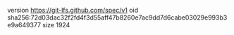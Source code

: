 version https://git-lfs.github.com/spec/v1
oid sha256:72d03dac32f2fd4f3d55aff47b8260e7ac9dd7d6cabe03029e993b3e9a649377
size 1924
